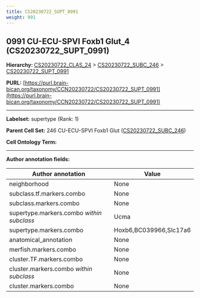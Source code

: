 ```yaml
---
title: CS20230722_SUPT_0991
weight: 991
---
```

## 0991 CU-ECU-SPVI Foxb1 Glut_4 (CS20230722_SUPT_0991)
<b>Hierarchy: </b>
[CS20230722_CLAS_24](../CS20230722_CLAS_24) >
[CS20230722_SUBC_246](../CS20230722_SUBC_246) >
[CS20230722_SUPT_0991](../CS20230722_SUPT_0991)

**PURL:** [https://purl.brain-bican.org/taxonomy/CCN20230722/CS20230722_SUPT_0991](https://purl.brain-bican.org/taxonomy/CCN20230722/CS20230722_SUPT_0991)

---


**Labelset:** supertype (Rank: 1)

**Parent Cell Set:** 246 CU-ECU-SPVI Foxb1 Glut ([CS20230722_SUBC_246](../CS20230722_SUBC_246))



**Cell Ontology Term:** 

[MARKER GENES.]: #


---

[TRANSFERRED ANNOTATIONS.]: #


[AUTHOR ANNOTATION FIELDS.]: #


**Author annotation fields:**

| Author annotation | Value |
|-------------------|-------|
|neighborhood|None|
|subclass.tf.markers.combo|None|
|subclass.markers.combo|None|
|supertype.markers.combo _within subclass_|Ucma|
|supertype.markers.combo|Hoxb6,BC039966,Slc17a6|
|anatomical_annotation|None|
|merfish.markers.combo|None|
|cluster.TF.markers.combo|None|
|cluster.markers.combo _within subclass_|None|
|cluster.markers.combo|None|
